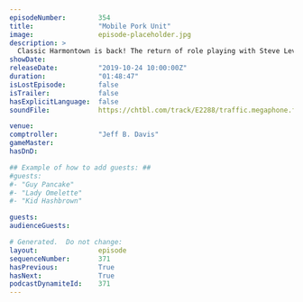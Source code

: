 ```yaml
---
episodeNumber:        354
title:                "Mobile Pork Unit"
image:                episode-placeholder.jpg
description: >
  Classic Harmontown is back! The return of role playing with Steve Levy, the iHarmon and all the potatoes you could ever want. Featuring Dan Harmon, Jeff Bryan Davis and Spencer Crittenden.
showDate:             
releaseDate:          "2019-10-24 10:00:00Z"
duration:             "01:48:47"
isLostEpisode:        false
isTrailer:            false
hasExplicitLanguage:  false
soundFile:            https://chtbl.com/track/E2288/traffic.megaphone.fm/STA2565186341.mp3?updated=1596573390

venue:                
comptroller:          "Jeff B. Davis"
gameMaster:           
hasDnD:               

## Example of how to add guests: ##
#guests:
#- "Guy Pancake"
#- "Lady Omelette"
#- "Kid Hashbrown"

guests:
audienceGuests:

# Generated.  Do not change:
layout:               episode
sequenceNumber:       371
hasPrevious:          True
hasNext:              True
podcastDynamiteId:    371
---
```


<!-- The episode description will be rendered here -->
<!-- Add your content below here -->

